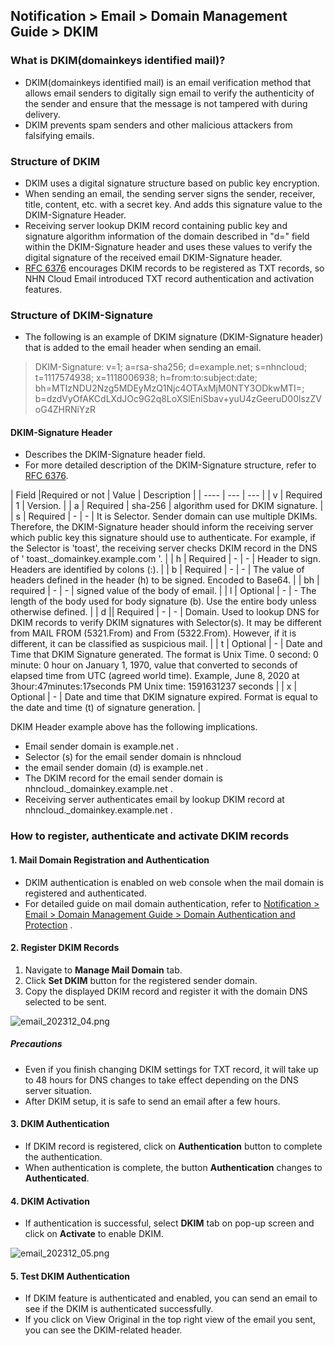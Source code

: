 ## Notification > Email > Domain Management Guide > DKIM

### What is DKIM(domainkeys identified mail)?

- DKIM(domainkeys identified mail) is an email verification method that allows email senders to digitally sign email to verify the authenticity of the sender
  and ensure that the message is not tampered with during delivery.
- DKIM prevents spam senders and other malicious attackers from falsifying emails.

### Structure of DKIM

- DKIM uses a digital signature structure based on public key encryption.
- When sending an email, the sending server signs the sender, receiver, title, content, etc. with a secret key. And adds this signature value to the
  DKIM-Signature Header.
- Receiving server lookup DKIM record containing public key and signature algorithm information of the domain described in "d=" field within the DKIM-Signature
  header and uses these values to verify the digital signature of the received email DKIM-Signature header.
- [RFC 6376](https://datatracker.ietf.org/doc/html/rfc6376/) encourages DKIM records to be registered as TXT records, so NHN Cloud Email introduced TXT record
  authentication and activation features.

### Structure of DKIM-Signature

- The following is an example of DKIM signature (DKIM-Signature header) that is added to the email header when sending an email.

> DKIM-Signature: v=1; a=rsa-sha256; d=example.net; s=nhncloud;
> t=1117574938; x=1118006938;
> h=from:to:subject:date;
> bh=MTIzNDU2Nzg5MDEyMzQ1Njc4OTAxMjM0NTY3ODkwMTI=;
> b=dzdVyOfAKCdLXdJOc9G2q8LoXSlEniSbav+yuU4zGeeruD00lszZVoG4ZHRNiYzR

#### DKIM-Signature Header

- Describes the DKIM-Signature header field.
- For more detailed description of the DKIM-Signature structure, refer to [RFC 6376](https://datatracker.ietf.org/doc/html/rfc6376).

| Field |Required or not | Value | Description |
| ---- | --- | --- |
| v | Required | 1 | Version. |
| a | Required | sha-256 | algorithm used for DKIM signature. |
| s | Required | - | - | It is Selector. Sender domain can use multiple DKIMs. Therefore, the DKIM-Signature header should inform the receiving server which
public key this signature should use to authenticate. For example, if the Selector is 'toast', the receiving server checks DKIM record in the DNS of '
toast.\_domainkey.example.com '. |
| h | Required | - | - | Header to sign. Headers are identified by colons (:). |
| b | Required | - | - | The value of headers defined in the header (h) to be signed. Encoded to Base64\. |
| bh | required | - | - | signed value of the body of email. |
| l | Optional | - | - The length of the body used for body signature (b). Use the entire body unless otherwise defined. |
| d || Required | - | - | Domain. Used to lookup DNS for DKIM records to verify DKIM signatures with Selector(s). It may be different from MAIL FROM (5321.From)
and From (5322.From). However, if it is different, it can be classified as suspicious mail. |
| t | Optional | - | Date and Time that DKIM Signature generated. The format is Unix Time. 0 second: 0 minute: 0 hour on January 1, 1970, value that converted
to seconds of elapsed time from UTC (agreed world time). Example, June 8, 2020 at 3hour:47minutes:17seconds PM Unix time: 1591631237 seconds |
| x | Optional | - | Date and time that DKIM signature expired. Format is equal to the date and time (t) of signature generation. |

DKIM Header example above has the following implications.

- Email sender domain is example.net .
- Selector (s) for the email sender domain is nhncloud
- the email sender domain (d) is example.net .
- The DKIM record for the email sender domain is nhncloud.\_domainkey.example.net .
- Receiving server authenticates email by lookup DKIM record at nhncloud.\_domainkey.example.net .

### How to register, authenticate and activate DKIM records

#### 1. Mail Domain Registration and Authentication

- DKIM authentication is enabled on web console when the mail domain is registered and authenticated.
- For detailed guide on mail domain authentication, refer
  to [Notification > Email > Domain Management Guide > Domain Authentication and Protection](https://docs.nhncloud.com/en/Notification/Email/en/domain-verification/)
  .

#### 2. Register DKIM Records

1. Navigate to **Manage Mail Domain** tab.
2. Click **Set DKIM** button for the registered sender domain.
3. Copy the displayed DKIM record and register it with the domain DNS selected to be sent.

![email\_202312\_04.png](https://kr1-api-object-storage.nhncloudservice.com/v1/AUTH_2acdfabf4efe4efc8a04c00b348110c9/cdn_origin/prod_email/email_202312_04.png)

##### Precautions

- Even if you finish changing DKIM settings for TXT record, it will take up to 48 hours for DNS changes to take effect depending on the DNS server situation.
- After DKIM setup, it is safe to send an email after a few hours.

#### 3. DKIM Authentication

- If DKIM record is registered, click on **Authentication** button to complete the authentication.
- When authentication is complete, the button **Authentication** changes to **Authenticated**.

#### 4. DKIM Activation

- If authentication is successful, select **DKIM** tab on pop-up screen and click on **Activate** to enable DKIM.

![email\_202312\_05.png](https://kr1-api-object-storage.nhncloudservice.com/v1/AUTH_2acdfabf4efe4efc8a04c00b348110c9/cdn_origin/prod_email/email_202312_05.png)

#### 5. Test DKIM Authentication

- If DKIM feature is authenticated and enabled, you can send an email to see if the DKIM is authenticated successfully.
- If you click on View Original in the top right view of the email you sent, you can see the DKIM-related header.